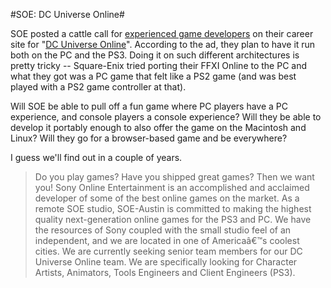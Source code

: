 #SOE: DC Universe Online#

SOE posted a cattle call for [experienced game developers](http://sonyonline.recruitmax.com/candidate/default.cfm?szTemplate=3&szOrderID=1780&szCandidateID=0&szSearchWords=) on their career site for "[DC Universe Online](http://ps3.ign.com/objects/755/755358.html)". According to the ad, they plan to have it run both on the PC and the PS3. Doing it on such different architectures is pretty tricky -- Square-Enix tried porting their FFXI Online to the PC and what they got was a PC game that felt like a PS2 game (and was best played with a PS2 game controller at that).

Will SOE be able to pull off a fun game where PC players have a PC experience, and console players a console experience? Will they be able to develop it portably enough to also offer the game on the Macintosh and Linux? Will they go for a browser-based game and be everywhere?

I guess we'll find out in a couple of years.

> Do you play games? Have you shipped great games? Then we want you! Sony Online Entertainment is an accomplished and acclaimed developer of some of the best online games on the market. As a remote SOE studio, SOE-Austin is committed to making the highest quality next-generation online games for the PS3 and PC. We have the resources of Sony coupled with the small studio feel of an independent, and we are located in one of Americaâ€™s coolest cities. We are currently seeking senior team members for our DC Universe Online team. We are specifically looking for Character Artists, Animators, Tools Engineers and Client Engineers (PS3).



